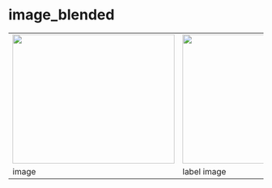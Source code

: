 # image_blended

 <table align="center">
  <tr>
    <td><img src="https://github.com/XYZ-qiyh/Visualization-in-python-Vip/blob/master/image_blended/images/color.png" width="320" height="256"></td>
    <td><img src="https://github.com/XYZ-qiyh/Visualization-in-python-Vip/blob/master/image_blended/images/sparse_points.jpg" width="320" height="256"></td>
    <td><img src="https://github.com/XYZ-qiyh/Visualization-in-python-Vip/blob/master/image_blended/images/blended_image.jpg" width="320" height="256"></td>
  </tr>
  <tr>
    <td>image</td>
    <td>label image</td>
    <td>blended image (alpha=0.25, beta=0.75)</td>
  </tr>
</table>

